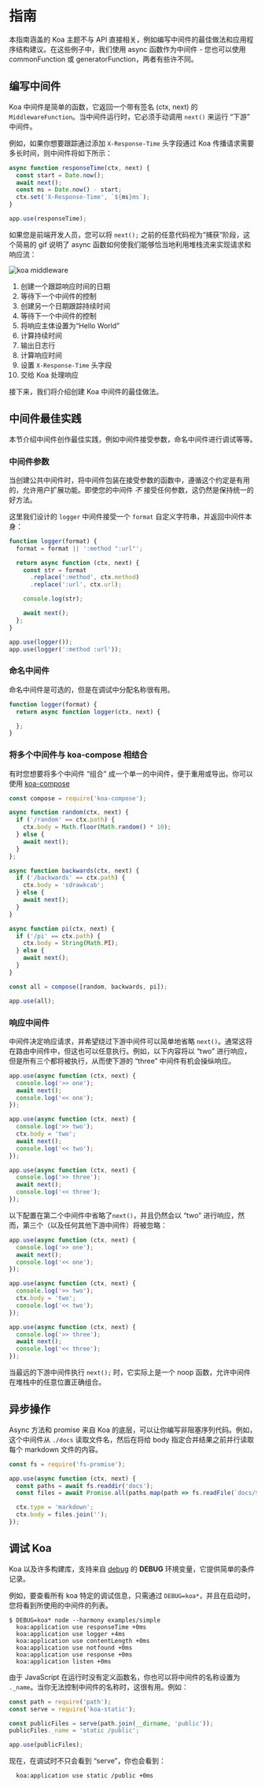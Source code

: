 
# 指南

本指南涵盖的 Koa 主题不与 API 直接相关，例如编写中间件的最佳做法和应用程序结构建议。在这些例子中，我们使用 async 函数作为中间件 - 您也可以使用 commonFunction 或 generatorFunction，两者有些许不同。

## 编写中间件

Koa 中间件是简单的函数，它返回一个带有签名 (ctx, next) 的`MiddlewareFunction`。当中间件运行时，它必须手动调用 `next()` 来运行 “下游” 中间件。

例如，如果你想要跟踪通过添加 `X-Response-Time` 头字段通过 Koa 传播请求需要多长时间，则中间件将如下所示：

```js
async function responseTime(ctx, next) {
  const start = Date.now();
  await next();
  const ms = Date.now() - start;
  ctx.set('X-Response-Time', `${ms}ms`);
}

app.use(responseTime);
```

如果您是前端开发人员，您可以将 `next();` 之前的任意代码视为“捕获”阶段，这个简易的 gif 说明了 async 函数如何使我们能够恰当地利用堆栈流来实现请求和响应流：

![koa middleware](middleware.gif)

   1. 创建一个跟踪响应时间的日期
   2. 等待下一个中间件的控制
   3. 创建另一个日期跟踪持续时间
   4. 等待下一个中间件的控制
   5. 将响应主体设置为“Hello World”
   6. 计算持续时间
   7. 输出日志行
   8. 计算响应时间
   9. 设置 `X-Response-Time` 头字段
   10. 交给 Koa 处理响应

接下来，我们将介绍创建 Koa 中间件的最佳做法。

## 中间件最佳实践

本节介绍中间件创作最佳实践，例如中间件接受参数，命名中间件进行调试等等。

### 中间件参数

当创建公共中间件时，将中间件包装在接受参数的函数中，遵循这个约定是有用的，允许用户扩展功能。即使您的中间件 _不_ 接受任何参数，这仍然是保持统一的好方法。

这里我们设计的 `logger` 中间件接受一个 `format` 自定义字符串，并返回中间件本身：

```js
function logger(format) {
  format = format || ':method ":url"';

  return async function (ctx, next) {
    const str = format
      .replace(':method', ctx.method)
      .replace(':url', ctx.url);

    console.log(str);

    await next();
  };
}

app.use(logger());
app.use(logger(':method :url'));
```

### 命名中间件

  命名中间件是可选的，但是在调试中分配名称很有用。

```js
function logger(format) {
  return async function logger(ctx, next) {

  };
}
```

### 将多个中间件与 koa-compose 相结合

有时您想要将多个中间件 “组合” 成一个单一的中间件，便于重用或导出。你可以使用 [koa-compose](https://github.com/koajs/compose)

```js
const compose = require('koa-compose');

async function random(ctx, next) {
  if ('/random' == ctx.path) {
    ctx.body = Math.floor(Math.random() * 10);
  } else {
    await next();
  }
};

async function backwards(ctx, next) {
  if ('/backwards' == ctx.path) {
    ctx.body = 'sdrawkcab';
  } else {
    await next();
  }
}

async function pi(ctx, next) {
  if ('/pi' == ctx.path) {
    ctx.body = String(Math.PI);
  } else {
    await next();
  }
}

const all = compose([random, backwards, pi]);

app.use(all);
```

  

### 响应中间件

中间件决定响应请求，并希望绕过下游中间件可以简单地省略 `next()`。通常这将在路由中间件中，但这也可以任意执行。例如，以下内容将以 “two” 进行响应，但是所有三个都将被执行，从而使下游的 “three” 中间件有机会操纵响应。

```js
app.use(async function (ctx, next) {
  console.log('>> one');
  await next();
  console.log('<< one');
});

app.use(async function (ctx, next) {
  console.log('>> two');
  ctx.body = 'two';
  await next();
  console.log('<< two');
});

app.use(async function (ctx, next) {
  console.log('>> three');
  await next();
  console.log('<< three');
});
```

以下配置在第二个中间件中省略了`next()`，并且仍然会以 “two” 进行响应，然而，第三个（以及任何其他下游中间件）将被忽略：

```js
app.use(async function (ctx, next) {
  console.log('>> one');
  await next();
  console.log('<< one');
});

app.use(async function (ctx, next) {
  console.log('>> two');
  ctx.body = 'two';
  console.log('<< two');
});

app.use(async function (ctx, next) {
  console.log('>> three');
  await next();
  console.log('<< three');
});
```

当最远的下游中间件执行 `next();` 时，它实际上是一个 noop 函数，允许中间件在堆栈中的任意位置正确组合。

## 异步操作

Async 方法和 promise 来自 Koa 的底层，可以让你编写非阻塞序列代码。例如，这个中间件从 `./docs` 读取文件名，然后在将给 body 指定合并结果之前并行读取每个 markdown 文件的内容。


```js
const fs = require('fs-promise');

app.use(async function (ctx, next) {
  const paths = await fs.readdir('docs');
  const files = await Promise.all(paths.map(path => fs.readFile(`docs/${path}`, 'utf8')));

  ctx.type = 'markdown';
  ctx.body = files.join('');
});
```

## 调试 Koa

Koa 以及许多构建库，支持来自 [debug](https://github.com/visionmedia/debug) 的 __DEBUG__ 环境变量，它提供简单的条件记录。

例如，要查看所有 koa 特定的调试信息，只需通过 `DEBUG=koa*`，并且在启动时，您将看到所使用的中间件的列表。

```
$ DEBUG=koa* node --harmony examples/simple
  koa:application use responseTime +0ms
  koa:application use logger +4ms
  koa:application use contentLength +0ms
  koa:application use notfound +0ms
  koa:application use response +0ms
  koa:application listen +0ms
```

由于 JavaScript 在运行时没有定义函数名，你也可以将中间件的名称设置为 `._name`。当你无法控制中间件的名称时，这很有用。例如：

```js
const path = require('path');
const serve = require('koa-static');

const publicFiles = serve(path.join(__dirname, 'public'));
publicFiles._name = 'static /public';

app.use(publicFiles);
```

现在，在调试时不只会看到  “serve”，你也会看到：

```
  koa:application use static /public +0ms
```
